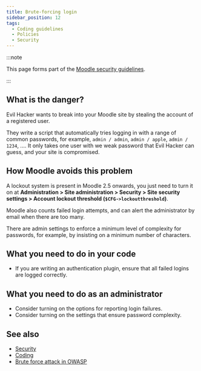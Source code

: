 ```yaml
---
title: Brute-forcing login
sidebar_position: 12
tags:
  - Coding guidelines
  - Policies
  - Security
---
```


<!-- cspell:ignore OWASP -->

:::note

This page forms part of the [Moodle security guidelines](../security).

:::

## What is the danger?

Evil Hacker wants to break into your Moodle site by stealing the account of a registered user.

They write a script that automatically tries logging in with a range of common passwords, for example, `admin / admin`, `admin / apple`, `admin / 1234`, .... It only takes one user with we weak password that Evil Hacker can guess, and your site is compromised.

## How Moodle avoids this problem

A lockout system is present in Moodle 2.5 onwards, you just need to turn it on at **Administration > Site administration > Security > Site security settings > Account lockout threshold (`$CFG->lockoutthreshold`)**.

Moodle also counts failed login attempts, and can alert the administrator by email when there are too many.

There are admin settings to enforce a minimum level of complexity for passwords, for example, by insisting on a minimum number of characters.

## What you need to do in your code

- If you are writing an authentication plugin, ensure that all failed logins are logged correctly.

## What you need to do as an administrator

- Consider turning on the options for reporting login failures.
- Consider turning on the settings that ensure password complexity.

## See also

- [Security](../security)
- [Coding](../../policies.md)
- [Brute force attack in OWASP](https://owasp.org/www-community/attacks/Brute_force_attack)
